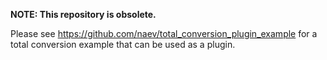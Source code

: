 **NOTE: This repository is obsolete.**

Please see https://github.com/naev/total_conversion_plugin_example for a total conversion example that can be used as a plugin.
